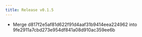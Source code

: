 ```yaml
---
title: Release v0.1.5
---
```


- Merge d817f2e5af81d622f91d4aaf31b9414eea224962 into 9fe2911a7cbd273e954df841a08d910ac359ee6b
